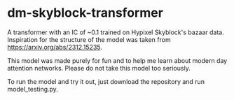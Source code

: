 # dm-skyblock-transformer
A transformer with an IC of ~0.1 trained on Hypixel Skyblock's bazaar data. Inspiration for the structure of the model was taken from https://arxiv.org/abs/2312.15235. 

This model was made purely for fun and to help me learn about modern day attention networks. Please do not take this model too seriously.

To run the model and try it out, just download the repository and run model_testing.py. 
